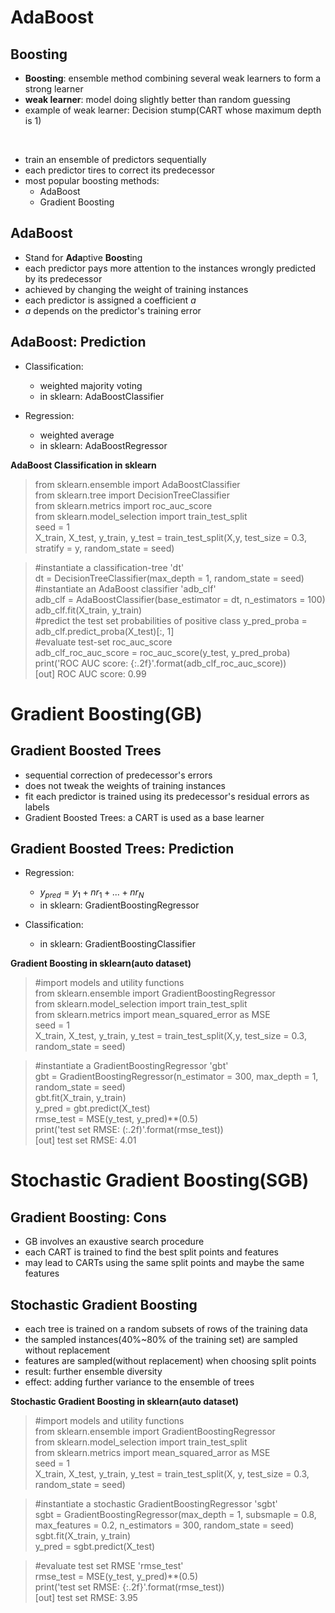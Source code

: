 # AdaBoost
## Boosting
- __Boosting__: ensemble method combining several weak learners to form a strong learner
- __weak learner__: model doing slightly better than random guessing
- example of weak learner: Decision stump(CART whose maximum depth is 1)

<br>

- train an ensemble of predictors sequentially
- each predictor tires to correct its predecessor
- most popular boosting methods:
  - AdaBoost
  - Gradient Boosting

## AdaBoost
- Stand for **Ada**ptive  **Boost**ing
- each predictor pays more attention to the instances wrongly predicted by its predecessor
- achieved by changing the weight of training instances
- each predictor is assigned a coefficient $a$
- $a$ depends on the predictor's training error

## AdaBoost: Prediction
- Classification:
  - weighted majority voting
  - in sklearn: AdaBoostClassifier

- Regression:
  - weighted average
  - in sklearn: AdaBoostRegressor

__AdaBoost Classification in sklearn__
> from sklearn.ensemble import AdaBoostClassifier  
> from sklearn.tree import DecisionTreeClassifier  
> from sklearn.metrics import roc_auc_score  
> from sklearn.model_selection import train_test_split  
> seed = 1  
> X_train, X_test, y_train, y_test = train_test_split(X,y, test_size = 0.3, stratify = y, random_state = seed)  

> #instantiate a classification-tree 'dt'  
> dt = DecisionTreeClassifier(max_depth = 1, random_state = seed)  
> #instantiate an AdaBoost classifier 'adb_clf'  
> adb_clf = AdaBoostClassifier(base_estimator = dt, n_estimators = 100)  
> adb_clf.fit(X_train, y_train)  
> #predict the test set probabilities of positive class
> y_pred_proba = adb_clf.predict_proba(X_test)[:, 1]  
> #evaluate test-set roc_auc_score  
> adb_clf_roc_auc_score = roc_auc_score(y_test, y_pred_proba)  
> print('ROC AUC score: {:.2f}'.format(adb_clf_roc_auc_score))  
> [out] ROC AUC score: 0.99

# Gradient Boosting(GB)
## Gradient Boosted Trees
- sequential correction of predecessor's errors
- does not tweak the weights of training instances
- fit each predictor is trained using its predecessor's residual errors as labels
- Gradient Boosted Trees: a CART is used as a base learner

## Gradient Boosted Trees: Prediction
- Regression:
  - $y_{pred} = y_1 + nr_1 + ... + nr_N$
  - in sklearn: GradientBoostingRegressor
  
- Classification:
  - in sklearn: GradientBoostingClassifier

__Gradient Boosting in sklearn(auto dataset)__
> #import models and utility functions  
> from sklearn.ensemble import GradientBoostingRegressor  
> from sklearn.model_selection import train_test_split  
> from sklearn.metrics import mean_squared_error as MSE  
> seed = 1  
> X_train, X_test, y_train, y_test = train_test_split(X,y, test_size = 0.3, random_state = seed)  

> #instantiate a GradientBoostingRegressor 'gbt'  
> gbt = GradientBoostingRegressor(n_estimator = 300, max_depth = 1, random_state = seed)  
> gbt.fit(X_train, y_train)  
> y_pred = gbt.predict(X_test)  
> rmse_test = MSE(y_test, y_pred)**(0.5)  
> print('test set RMSE: (:.2f)'.format(rmse_test))  
> [out] test set RMSE: 4.01

# Stochastic Gradient Boosting(SGB)
## Gradient Boosting: Cons
- GB involves an exaustive search procedure
- each CART is trained to find the best split points and features
- may lead to CARTs using the same split points and maybe the same features

## Stochastic Gradient Boosting
- each tree is trained on a random subsets of rows of the training data
- the sampled instances(40%~80% of the training set) are sampled without replacement
- features are sampled(without replacement) when choosing split points
- result: further ensemble diversity
- effect: adding further variance to the ensemble of trees

__Stochastic Gradient Boosting in sklearn(auto dataset)__
> #import models and utility functions  
> from sklearn.ensemble import GradientBoostingRegressor  
> from sklearn.model_selection import train_test_split  
> from sklearn.metrics import mean_squared_arror as MSE  
> seed = 1  
> X_train, X_test, y_train, y_test = train_test_split(X, y, test_size = 0.3, random_state = seed)

> #instantiate a stochastic GradientBoostingRegressor 'sgbt'  
> sgbt = GradientBoostingRegressor(max_depth = 1, subsmaple = 0.8, max_features = 0.2, n_estimators = 300, random_state = seed)  
> sgbt.fit(X_train, y_train)  
> y_pred = sgbt.predict(X_test)  

> #evaluate test set RMSE 'rmse_test'  
> rmse_test = MSE(y_test, y_pred)**(0.5)  
> print('test set RMSE: {:.2f}'.format(rmse_test))  
> [out] test set RMSE: 3.95